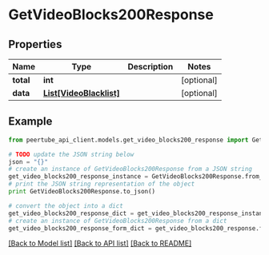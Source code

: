 # GetVideoBlocks200Response


## Properties
Name | Type | Description | Notes
------------ | ------------- | ------------- | -------------
**total** | **int** |  | [optional] 
**data** | [**List[VideoBlacklist]**](VideoBlacklist.md) |  | [optional] 

## Example

```python
from peertube_api_client.models.get_video_blocks200_response import GetVideoBlocks200Response

# TODO update the JSON string below
json = "{}"
# create an instance of GetVideoBlocks200Response from a JSON string
get_video_blocks200_response_instance = GetVideoBlocks200Response.from_json(json)
# print the JSON string representation of the object
print GetVideoBlocks200Response.to_json()

# convert the object into a dict
get_video_blocks200_response_dict = get_video_blocks200_response_instance.to_dict()
# create an instance of GetVideoBlocks200Response from a dict
get_video_blocks200_response_form_dict = get_video_blocks200_response.from_dict(get_video_blocks200_response_dict)
```
[[Back to Model list]](../README.md#documentation-for-models) [[Back to API list]](../README.md#documentation-for-api-endpoints) [[Back to README]](../README.md)


